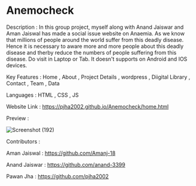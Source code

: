 # Anemocheck

Description : In this group project, myself along with Anand Jaiswar and Aman Jaiswal has made a social issue website on Anaemia. As we know that millions of people around the world suffer from this deadly disease. Hence it is necessary to aware more and more people about this deadly disease and therby reduce the numbers of people suffering from this disease. Do visit in Laptop or Tab. It doesn't supports on Android and IOS devices. 

Key Features : Home , About , Project Details , wordpress , Diigital Library , Contact , Team , Data 

Languages : HTML , CSS , JS

Website Link : 
https://pjha2002.github.io/Anemocheck/home.html

Preview :

![Screenshot (192)](https://user-images.githubusercontent.com/85798085/156359129-239afc67-9d67-40c0-918c-0248b7fb428f.png)

Contributors : 

Aman Jaiswal  : https://github.com/Amanj-18

Anand Jaiswar : https://github.com/anand-3399

Pawan Jha : https://github.com/pjha2002
